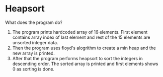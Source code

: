 # Heapsort

What does the program do?
1. The program prints hardcoded array of 16 elements. First element contains array index of last element and rest of the 15 elements are unsorted integer data.
2. Then the program uses floyd's alogrithm to create a min heap and the new array is printed.
3. After that the program performs heapsort to sort the integers in descending order. The sorted array is printed and first elements shows 0 as sorting is done.
